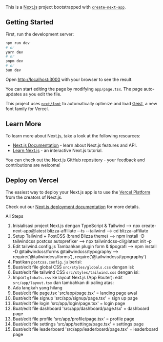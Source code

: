 This is a [Next.js](https://nextjs.org) project bootstrapped with [`create-next-app`](https://nextjs.org/docs/app/api-reference/cli/create-next-app).

## Getting Started

First, run the development server:

```bash
npm run dev
# or
yarn dev
# or
pnpm dev
# or
bun dev
```

Open [http://localhost:3000](http://localhost:3000) with your browser to see the result.

You can start editing the page by modifying `app/page.tsx`. The page auto-updates as you edit the file.

This project uses [`next/font`](https://nextjs.org/docs/app/building-your-application/optimizing/fonts) to automatically optimize and load [Geist](https://vercel.com/font), a new font family for Vercel.

## Learn More

To learn more about Next.js, take a look at the following resources:

- [Next.js Documentation](https://nextjs.org/docs) - learn about Next.js features and API.
- [Learn Next.js](https://nextjs.org/learn) - an interactive Next.js tutorial.

You can check out [the Next.js GitHub repository](https://github.com/vercel/next.js) - your feedback and contributions are welcome!

## Deploy on Vercel

The easiest way to deploy your Next.js app is to use the [Vercel Platform](https://vercel.com/new?utm_medium=default-template&filter=next.js&utm_source=create-next-app&utm_campaign=create-next-app-readme) from the creators of Next.js.

Check out our [Next.js deployment documentation](https://nextjs.org/docs/app/building-your-application/deploying) for more details.

All Steps
1. Inisialisasi project Next.js dengan TypeScript & Tailwind
    --> npx create-next-app@latest blizza-affiliate --ts --tailwind
    --> cd blizza-affiliate
2. Setup Tailwind + PostCSS (brand Blizza theme)
    --> npm install -D tailwindcss postcss autoprefixer
    --> npx tailwindcss-cli@latest init -p
3. Edit tailwind.config.js
    Tambahkan plugin form & tipografi
    --> npm install -D @tailwindcss/forms @tailwindcss/typography
    --> require('@tailwindcss/forms'), require('@tailwindcss/typography')
4. Pastikan `postcss.config.js` berisi:
5. Buat/edit file global CSS `src/styles/globals.css` dengan isi:
6. Buat/edit file tailwind CSS `src/styles/tailwind.css` dengan isi:
7. Import `globals.css` ke layout Next.js (App Router): edit `src/app/layout.tsx` dan tambahkan di paling atas:
8. Ada langkah yang hilang
9. Buat/edit file page.tsx 'src/app/page.tsx' = landing page awal
10. Buat/edit file signup 'src/app/signup/page.tsx' = sign up page
11. Buat/edit file login 'src/app/login/page.tsx' = login page
12. Buat/edit file dashboard 'src/app/dashboard/page.tsx' = dashboard page
13. Buat/edit file profile 'src/app/profile/page.tsx' = profile page
14. Buat/edit file settings 'src/app/settings/page.tsx' = settings page
15. Buat/edit file leaderboard 'src/app/leaderboard/page.tsx' = leaderboard page